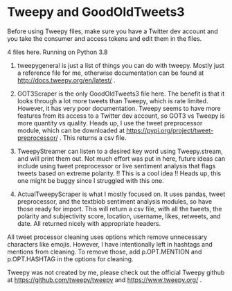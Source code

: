 # Tweepy and GoodOldTweets3

Before using Tweepy files, make sure you have a Twitter dev account and you take the consumer and access tokens and edit them in the files. 

4 files here. Running on Python 3.8

1. tweepygeneral is just a list of things you can do with tweepy. Mostly just a reference file for me, otherwise documentation can be found at http://docs.tweepy.org/en/latest/ . 

2. GOT3Scraper is the only GoodOldTweets3 file here. The benefit is that it looks through a lot more tweets than Tweepy, which is rate limited. However, it has very poor documentation. 
Tweepy seems to have more features from its access to a Twitter dev account, so GOT3 vs Tweepy is more quantity vs quality. Heads up, I use the tweet preprocessor module, which can be
downloaded at https://pypi.org/project/tweet-preprocessor/ . This returns a csv file. 

3. TweepyStreamer can listen to a desired key word using Tweepy.stream, and will print them out. Not much effort was put in here, future ideas can include using tweet preprocessor or live
sentiment analysis that flags tweets based on extreme polarity. !! This is a cool idea !! 
Heads up, this one might be buggy since I struggled with this one. 

4. ActualTweepyScraper is what I mostly focused on. It uses pandas, tweet preprocessor, and the textblob sentiment analysis modules, so have those ready for import. This will return a 
csv file, with all the tweets, the polarity and subjectivity score, location, username, likes, retweets, and date. All returned nicely with appropriate headers. 

All tweet processor cleaning uses options which remove unnecessary characters like emojis. However, I have intentionally left in hashtags and mentions from cleaning. To remove those, 
add p.OPT.MENTION and p.OPT.HASHTAG in the options for cleaning. 

Tweepy was not created by me, please check out the official Tweepy github at https://github.com/tweepy/tweepy and https://www.tweepy.org/ . 
